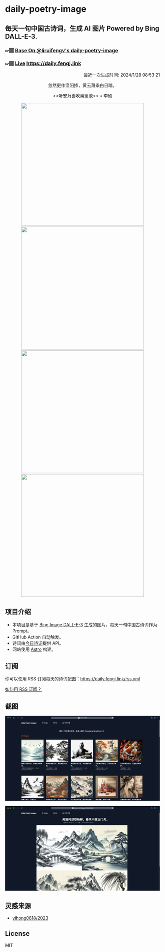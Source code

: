 
# daily-poetry-image

## 每天一句中国古诗词，生成 AI 图片 Powered by Bing DALL-E-3.

### 👉🏽 [Base On @liruifengv's daily-poetry-image](https://github.com/liruifengv/daily-poetry-image)

### 👉🏽 [Live](https://daily.fengj.link) https://daily.fengj.link

<p align="right">
  最近一次生成时间: 2024/1/28 08:53:21
</p>
<p align="center">
忽然更作渔阳掺，黄云萧条白日暗。
</p>
<p align="center">
<<听安万善吹觱篥歌>> • 李颀
</p>
<p align="center">
<img src="https://tse3.mm.bing.net/th/id/OIG3.yAsyjhu0Phc0NDeOFO0a" height="400" width="400" />
<img src="https://tse2.mm.bing.net/th/id/OIG3.MEI7lsARFia8qrM7wgpv" height="400" width="400" />
<img src="https://tse4.mm.bing.net/th/id/OIG3.K.hPeOu4u.I0E8s7GR7t" height="400" width="400" />
<img src="https://tse2.mm.bing.net/th/id/OIG3.CWlH32TL5IPmzQ7XFfEt" height="400" width="400" />
</p>

## 项目介绍

-   本项目是基于 [Bing Image DALL-E-3](https://www.bing.com/images/create) 生成的图片，每天一句中国古诗词作为 Prompt。
-   GitHub Action 自动触发。
-   诗词由[今日诗词](https://www.jinrishici.com/)提供 API。
-   网站使用 [Astro](https://astro.build) 构建。

## 订阅

你可以使用 RSS 订阅每天的诗词配图：https://daily.fengj.link/rss.xml

[如何用 RSS 订阅？](https://zhuanlan.zhihu.com/p/55026716)

## 截图

![图片列表](./screenshots/Snipaste_2023-12-28_21-00-26.png)

![图片详情](./screenshots/Snipaste_2023-12-28_21-00-53.png)

## 灵感来源

-   [yihong0618/2023](https://github.com/yihong0618/2023)

## License

MIT
